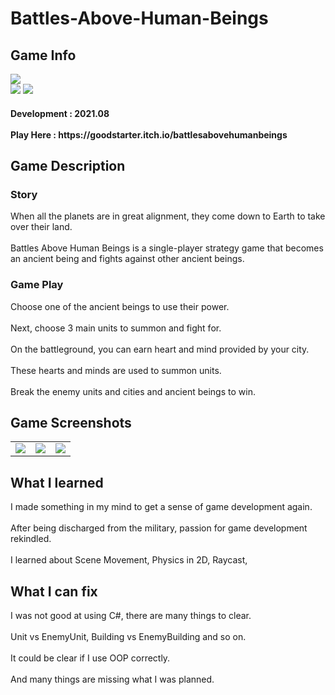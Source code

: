 # Battles-Above-Human-Beings
<div>
    <h2> Game Info </h2>
    <img src = "https://img.itch.zone/aW1nLzY5MDY1MTgucG5n/347x500/55POr5.png"><br>
    <img src="https://img.shields.io/badge/Unity-yellow?style=flat-square&logo=Unity&logoColor=FFFFFF"/>
    <img src="https://img.shields.io/badge/Strategy-red"/>
    <h4> Development : 2021.08 <br><br>
    Play Here : https://goodstarter.itch.io/battlesabovehumanbeings
    
  </div>
  <div>
    <h2> Game Description </h2>
    <h3> Story </h3>
     When all the planets are in great alignment, they come down to Earth to take over their land. <br><br>
    Battles Above Human Beings is a single-player strategy game that becomes an ancient being and fights against other ancient beings.
    <h3> Game Play </h3>
      Choose one of the ancient beings to use their power. <br><br> 
    Next,  choose 3 main units to summon and fight for. <br><br>
    On the battleground, you can earn heart and mind provided by your city. <br><br>
    These hearts and minds are used to summon units. <br><br>
    Break the enemy units and cities and ancient beings to win.
  </div>
  <div>
    <h2> Game Screenshots </h2>
      <table>
        <td><img src = "https://img.itch.zone/aW1hZ2UvMTE3ODIzOS84ODM4MjQxLnBuZw==/347x500/Xn%2BfD3.png"></td>
        <td><img src = "https://img.itch.zone/aW1hZ2UvMTE3ODIzOS84ODM4MjQzLnBuZw==/347x500/9KLp9B.png"></td>
        <td><img src = "https://img.itch.zone/aW1hZ2UvMTE3ODIzOS84ODM4MjQ0LnBuZw==/347x500/p9nrqZ.png"></td>
      </table>
  </div>
  <div>
    <h2> What I learned </h2>
      I made something in my mind to get a sense of game development again.<br><br>
      After being discharged from the military, passion for game development rekindled.<br><br>
      I learned about Scene Movement, Physics in 2D, Raycast, 
  </div>
  <div>
    <h2> What I can fix </h2>
      I was not good at using C#, there are many things to clear.<br><br>
      Unit vs EnemyUnit, Building vs EnemyBuilding and so on.<br><br>
      It could be clear if I use OOP correctly.<br><br>
      And many things are missing what I was planned.
  </div>
